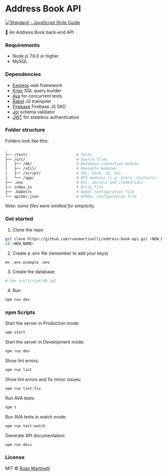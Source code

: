 [express-url]: https://github.com/expressjs/express
[knex-url]: http://knexjs.org/
[ava-url]: https://github.com/avajs
[babel-url]: https://babeljs.io
[firebase-url]: https://github.com/firebase/firebase-js-sdk
[joi-url]:https://github.com/hapijs/joi
[jwt-url]: https://jwt.io/

# Address Book API

<a href="https://standardjs.com"><img src="https://img.shields.io/badge/code_style-standard-brightgreen.svg" alt="Standard - JavaScript Style Guide"></a>

:closed_book: An Address Book back-end API

### Requirements

* Node.js 7.6.0 or higher
* MySQL

### Dependencies

* [Express][express-url] web framework
* [Knex](knex-url) SQL query builder
* [Ava](ava-url) for concurrent tests
* [Babel](babel-url) JS transpiler
* [Firebase](firebase-url) Firebase JS SKD
* [Joi](firebase-url) schema validator
* [JWT](jwt-url) for stateless authentication

### Folder structure

Folders look like this:

```bash
.
├── /test/                      # Tests
├── /src/                       # Source files
│   ├── /db/                    # Database connection module
│   ├── /util/                  # Reusable modules
|   ├── /script/                # SQL, bash, JS, etc.
│   └── /app/                   # API modules (i.g. Users, Contacts)
├── .env                        # Env. secrets and credentials 
├── index.js                    # Entry file
├── .babelrc                    # Babel configuration file
└── apidoc.json                 # APIDoc configuration file
```
_Note: some files were omitted for simplicity._

### Get started

1. Clone the repo:

```bash
git clone https://github.com/ruanmartinelli/address-book-api.git <NEW_NAME>
cd <NEW_NAME>
```
2. Create a .env file (remember to add your keys)

```bash
mv .env.example .env
```

3. Create the database:

```bash
# See src/script/db.sql
```

4. Run

```bash
npm run dev
```

### npm Scripts

Start the server in Production mode:
```bash
npm start 
```

Start the server in Development mode:
```bash
npm run dev 
```

Show lint errors:
```bash
npm run lint
```

Show lint errors and fix minor issues:
```bash
npm run lint:fix
```

Run AVA tests:
```bash
npm t
```

Run AVA tests in watch mode:
```bash
npm run test:watch
```

Generate API documentation:
```bash
npm run docs
```

### License

MIT © [Ruan Martinelli](http://ruanmartinelli.com)
